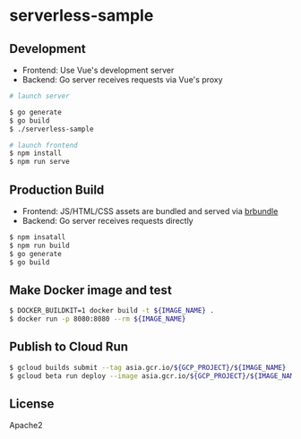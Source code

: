 # serverless-sample

## Development

* Frontend: Use Vue's development server
* Backend:  Go server receives requests via Vue's proxy

```sh
# launch server

$ go generate
$ go build
$ ./serverless-sample

# launch frontend
$ npm install
$ npm run serve
```

## Production Build

* Frontend: JS/HTML/CSS assets are bundled and served via [brbundle](https://github.com/pyspa/brbundle)
* Backend:  Go server receives requests directly

```sh
$ npm insatall
$ npm run build
$ go generate
$ go build
```

## Make Docker image and test

```sh
$ DOCKER_BUILDKIT=1 docker build -t ${IMAGE_NAME} .
$ docker run -p 8080:8080 --rm ${IMAGE_NAME}
```

## Publish to Cloud Run

```sh
$ gcloud builds submit --tag asia.gcr.io/${GCP_PROJECT}/${IMAGE_NAME}
$ gcloud beta run deploy --image asia.gcr.io/${GCP_PROJECT}/${IMAGE_NAME}
```

## License

Apache2
